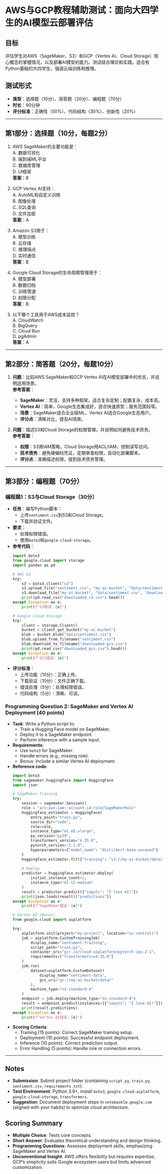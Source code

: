 # AWS与GCP教程辅助测试：面向大四学生的AI模型云部署评估

## 目标
评估学生对AWS（SageMaker、S3）和GCP（Vertex AI、Cloud Storage）核心概念的掌握情况，以及部署AI模型的能力。测试结合理论和实践，适合有Python基础的大四学生，强调云端训练和推理。

## 测试形式
- **类型**：选择题（10分）、简答题（20分）、编程题（70分）
- **时长**：90分钟
- **评分标准**：正确性（50%）、代码结构（30%）、创新性（20%）

---

## 第1部分：选择题（10分，每题2分）

1. AWS SageMaker的主要功能是：  
   A. 数据可视化  
   B. 端到端ML平台  
   C. 数据库管理  
   D. UI框架  
   **答案**：B[](https://aws.amazon.com/sagemaker/)

2. GCP Vertex AI支持：  
   A. AutoML和自定义训练  
   B. 图像处理  
   C. SQL查询  
   D. 文件加密  
   **答案**：A[](https://cloud.google.com/vertex-ai/docs/start/introduction-unified-platform)

3. Amazon S3用于：  
   A. 模型训练  
   B. 云存储  
   C. 推理端点  
   D. 实时通信  
   **答案**：B

4. Google Cloud Storage的生命周期管理用于：  
   A. 模型部署  
   B. 数据归档  
   C. 训练管道  
   D. 权限分配  
   **答案**：B

5. 以下哪个工具用于AWS成本监控？  
   A. CloudWatch  
   B. BigQuery  
   C. Cloud Run  
   D. pgAdmin  
   **答案**：A

---

## 第2部分：简答题（20分，每题10分）

1. **问题**：比较AWS SageMaker和GCP Vertex AI在AI模型部署中的优劣，并说明适用场景。  
   **参考答案**：  
   - **SageMaker**：灵活，支持多种框架，适合复杂定制；配置复杂，成本高。  
   - **Vertex AI**：简单，Google生态集成好，适合快速原型；服务范围较窄。  
   - **场景**：SageMaker适合企业级ML，Vertex AI适合Google生态用户。  
   - **评分点**：清晰对比，提及AI场景。[](https://matoffo.com/tech-articles/amazon-sagemaker-vs-vertex-ai-a-detailed-comparison-for-machine-learning-pipelines/)

2. **问题**：描述S3和Cloud Storage的权限管理，并说明如何避免技术债务。  
   **参考答案**：  
   - **权限**：S3用IAM策略，Cloud Storage用ACL/IAM，控制读写访问。  
   - **技术债务**：避免硬编码凭证，定期审查权限，自动化部署脚本。  
   - **评分点**：准确描述权限，提到技术债务管理。

---

## 第3部分：编程题（70分）

### 编程题1：S3与Cloud Storage（30分）
- **任务**：编写Python脚本：
  - 上传`sentiment.csv`到S3和Cloud Storage。
  - 下载并验证文件。
- **要求**：
  - 处理权限错误。
  - 使用`boto3`和`google-cloud-storage`。
- **参考代码**：
  ```python
  import boto3
  from google.cloud import storage
  import pandas as pd

  # AWS S3
  try:
      s3 = boto3.client("s3")
      s3.upload_file("sentiment.csv", "my-ai-bucket", "data/sentiment.csv")
      s3.download_file("my-ai-bucket", "data/sentiment.csv", "downloaded_s3.csv")
      print(pd.read_csv("downloaded_s3.csv").head())
  except Exception as e:
      print(f"S3错误：{e}")

  # Google Cloud Storage
  try:
      client = storage.Client()
      bucket = client.get_bucket("my-ai-bucket")
      blob = bucket.blob("data/sentiment.csv")
      blob.upload_from_filename("sentiment.csv")
      blob.download_to_filename("downloaded_gcs.csv")
      print(pd.read_csv("downloaded_gcs.csv").head())
  except Exception as e:
      print(f"GCS错误：{e}")
  ```
- **评分标准**：
  - 上传功能（10分）：正确上传。
  - 下载验证（10分）：文件正确下载。
  - 错误处理（5分）：处理权限错误。
  - 代码结构（5分）：清晰、可读。

### Programming Question 2: SageMaker and Vertex AI Deployment (40 points)
- **Task**: Write a Python script to:
  - Train a Hugging Face model on SageMaker.
  - Deploy it to a SageMaker endpoint.
  - Perform inference with a sample input.
- **Requirements**:
  - Use `boto3` for SageMaker.
  - Handle errors (e.g., missing role).
  - Bonus: Include a similar Vertex AI deployment.
- **Reference code**:
  ```python
  import boto3
  from sagemaker.huggingface import HuggingFace
  import json

  # SageMaker Training
  try:
      session = sagemaker.Session()
      role = "arn:aws:iam::account-id:role/SageMakerRole"
      huggingface_estimator = HuggingFace(
          entry_point="train.py",
          source_dir="code",
          role=role,
          instance_type="ml.m5.xlarge",
          py_version="py39",
          transformers_version="4.35.0",
          pytorch_version="2.1.0",
          hyperparameters={"model_name": "distilbert-base-uncased"}
      )
      huggingface_estimator.fit({"training": "s3://my-ai-bucket/data/"})
      
      # Deploy
      predictor = huggingface_estimator.deploy(
          initial_instance_count=1,
          instance_type="ml.t2.medium"
      )
      result = predictor.predict({"inputs": "I love AI!"})
      print(json.loads(result)["predictions"])
  except Exception as e:
      print(f"SageMaker错误：{e}")
  ```
  ```python
  # Vertex AI (Bonus)
  from google.cloud import aiplatform

  try:
      aiplatform.init(project="my-project", location="us-central1")
      job = aiplatform.CustomTrainingJob(
          display_name="sentiment-training",
          script_path="train.py",
          container_uri="gcr.io/cloud-aiplatform/pytorch-cpu.2-1",
          requirements=["transformers==4.35.0"]
      )
      job.run(
          dataset=aiplatform.CustomDataset(
              display_name="sentiment-data",
              gcs_uri="gs://my-ai-bucket/data/"
          ),
          machine_type="n1-standard-4"
      )
      endpoint = job.deploy(machine_type="n1-standard-4")
      result = endpoint.predict(instances=[{"inputs": "I love AI!"}])
      print(result.predictions)
  except Exception as e:
      print(f"Vertex AI错误：{e}")
  ```
- **Scoring Criteria**:
  - Training (15 points): Correct SageMaker training setup.
  - Deployment (10 points): Successful endpoint deployment.
  - Inference (10 points): Correct prediction output.
  - Error Handling (5 points): Handle role or connection errors.

---

## Notes
- **Submission**: Submit project folder (containing `script.py`, `train.py`, `sentiment.csv`, `requirements.txt`).
- **Test Environment**: Python 3.9+, install `boto3`, `google-cloud-aiplatform`, `google-cloud-storage`, `transformers`.
- **Suggestion**: Document deployment steps in `notebooklm.google.com` (aligned with your habits) to optimize cloud architecture.

## Scoring Summary
- **Multiple Choice**: Tests core concepts.
- **Short Answer**: Evaluates theoretical understanding and design thinking.
- **Programming Questions**: Assesses deployment skills, emphasizing SageMaker and Vertex AI.
- **Unconventional Insight**: AWS offers flexibility but requires expertise; GCP’s simplicity suits Google ecosystem users but limits advanced customization.[](https://superwise.ai/blog/sagemaker-vs-vertex-ai/)